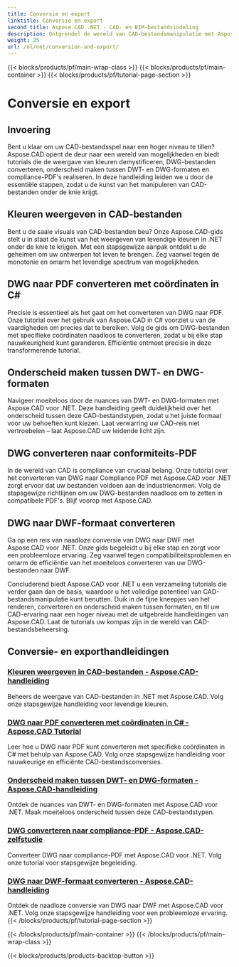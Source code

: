 ```yaml
---
title: Conversie en export
linktitle: Conversie en export
second_title: Aspose.CAD .NET - CAD- en BIM-bestandsindeling
description: Ontgrendel de wereld van CAD-bestandsmanipulatie met Aspose.CAD! Leer levendige kleuren weergeven en DWG-bestanden converteren. Duik in DWT- en DWG-formaten voor nauwkeurige resultaten.
weight: 25
url: /nl/net/conversion-and-export/
---
```


{{< blocks/products/pf/main-wrap-class >}}
{{< blocks/products/pf/main-container >}}
{{< blocks/products/pf/tutorial-page-section >}}

# Conversie en export



## Invoering

Bent u klaar om uw CAD-bestandsspel naar een hoger niveau te tillen? Aspose.CAD opent de deur naar een wereld van mogelijkheden en biedt tutorials die de weergave van kleuren demystificeren, DWG-bestanden converteren, onderscheid maken tussen DWT- en DWG-formaten en compliance-PDF's realiseren. In deze handleiding leiden we u door de essentiële stappen, zodat u de kunst van het manipuleren van CAD-bestanden onder de knie krijgt.

## Kleuren weergeven in CAD-bestanden

Bent u de saaie visuals van CAD-bestanden beu? Onze Aspose.CAD-gids stelt u in staat de kunst van het weergeven van levendige kleuren in .NET onder de knie te krijgen. Met een stapsgewijze aanpak ontdekt u de geheimen om uw ontwerpen tot leven te brengen. Zeg vaarwel tegen de monotonie en omarm het levendige spectrum van mogelijkheden.

## DWG naar PDF converteren met coördinaten in C#

Precisie is essentieel als het gaat om het converteren van DWG naar PDF. Onze tutorial over het gebruik van Aspose.CAD in C# voorziet u van de vaardigheden om precies dat te bereiken. Volg de gids om DWG-bestanden met specifieke coördinaten naadloos te converteren, zodat u bij elke stap nauwkeurigheid kunt garanderen. Efficiëntie ontmoet precisie in deze transformerende tutorial.

## Onderscheid maken tussen DWT- en DWG-formaten

Navigeer moeiteloos door de nuances van DWT- en DWG-formaten met Aspose.CAD voor .NET. Deze handleiding geeft duidelijkheid over het onderscheid tussen deze CAD-bestandstypen, zodat u het juiste formaat voor uw behoeften kunt kiezen. Laat verwarring uw CAD-reis niet vertroebelen – laat Aspose.CAD uw leidende licht zijn.

## DWG converteren naar conformiteits-PDF

In de wereld van CAD is compliance van cruciaal belang. Onze tutorial over het converteren van DWG naar Compliance PDF met Aspose.CAD voor .NET zorgt ervoor dat uw bestanden voldoen aan de industrienormen. Volg de stapsgewijze richtlijnen om uw DWG-bestanden naadloos om te zetten in compatibele PDF's. Blijf voorop met Aspose.CAD.

## DWG naar DWF-formaat converteren

Ga op een reis van naadloze conversie van DWG naar DWF met Aspose.CAD voor .NET. Onze gids begeleidt u bij elke stap en zorgt voor een probleemloze ervaring. Zeg vaarwel tegen compatibiliteitsproblemen en omarm de efficiëntie van het moeiteloos converteren van uw DWG-bestanden naar DWF.

Concluderend biedt Aspose.CAD voor .NET u een verzameling tutorials die verder gaan dan de basis, waardoor u het volledige potentieel van CAD-bestandsmanipulatie kunt benutten. Duik in de fijne kneepjes van het renderen, converteren en onderscheid maken tussen formaten, en til uw CAD-ervaring naar een hoger niveau met de uitgebreide handleidingen van Aspose.CAD. Laat de tutorials uw kompas zijn in de wereld van CAD-bestandsbeheersing.
## Conversie- en exporthandleidingen
### [Kleuren weergeven in CAD-bestanden - Aspose.CAD-handleiding](./rendering-colors-in-cad-files/)
Beheers de weergave van CAD-bestanden in .NET met Aspose.CAD. Volg onze stapsgewijze handleiding voor levendige kleuren.
### [DWG naar PDF converteren met coördinaten in C# - Aspose.CAD Tutorial](./converting-dwg-to-pdf-with-coordinates/)
Leer hoe u DWG naar PDF kunt converteren met specifieke coördinaten in C# met behulp van Aspose.CAD. Volg onze stapsgewijze handleiding voor nauwkeurige en efficiënte CAD-bestandsconversies.
### [Onderscheid maken tussen DWT- en DWG-formaten - Aspose.CAD-handleiding](./distinguishing-between-dwt-and-dwg-formats/)
Ontdek de nuances van DWT- en DWG-formaten met Aspose.CAD voor .NET. Maak moeiteloos onderscheid tussen deze CAD-bestandstypen.
### [DWG converteren naar compliance-PDF - Aspose.CAD-zelfstudie](./converting-dwg-to-compliance-pdf/)
Converteer DWG naar compliance-PDF met Aspose.CAD voor .NET. Volg onze tutorial voor stapsgewijze begeleiding.
### [DWG naar DWF-formaat converteren - Aspose.CAD-handleiding](./converting-dwg-to-dwf/)
Ontdek de naadloze conversie van DWG naar DWF met Aspose.CAD voor .NET. Volg onze stapsgewijze handleiding voor een probleemloze ervaring.
{{< /blocks/products/pf/tutorial-page-section >}}

{{< /blocks/products/pf/main-container >}}
{{< /blocks/products/pf/main-wrap-class >}}

{{< blocks/products/products-backtop-button >}}
